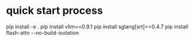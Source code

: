 
# quick start process
pip install -e .
pip install vllm==0.9.1
pip install sglang[srt]==0.4.7
pip install flash-attn --no-build-isolation
